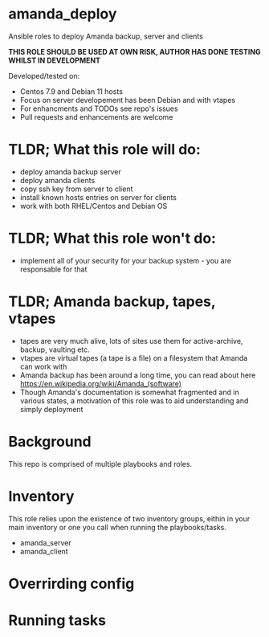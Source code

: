 # amanda_deploy
Ansible roles to deploy Amanda backup, server and clients


**THIS ROLE SHOULD BE USED AT OWN RISK, AUTHOR HAS DONE TESTING WHILST IN DEVELOPMENT**<br>

Developed/tested on:
- Centos 7.9 and Debian 11 hosts
- Focus on server developement has been Debian and with vtapes
- For enhancments and TODOs see repo's issues
- Pull requests and enhancements are welcome

# TLDR; What this role will do:

- deploy amanda backup server
- deploy amanda clients
- copy ssh key from server to client
- install known hosts entries on server for clients
- work with both RHEL/Centos and Debian OS

# TLDR; What this role won't do:

- implement all of your security for your backup system - you are responsable for that

# TLDR; Amanda backup, tapes, vtapes

- tapes are very much alive, lots of sites use them for active-archive, backup, vaulting etc.
- vtapes are virtual tapes (a tape is a file) on a filesystem that Amanda can work with
- Amanda backup has been around a long time, you can read about here https://en.wikipedia.org/wiki/Amanda_(software)
- Though Amanda's documentation is somewhat fragmented and in various states, a motivation of this role was to aid understanding and simply deployment


# Background

This repo is comprised of multiple playbooks and roles.







# Inventory

This role relies upon the existence of two inventory groups, eithin in your main inventory or one you call when running the playbooks/tasks.
- amanda_server
- amanda_client


# Overrirding config


# Running tasks



